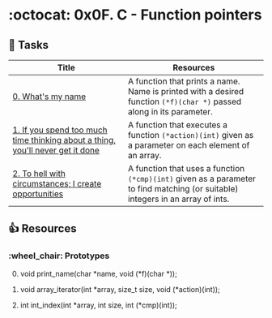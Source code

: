 # :octocat: 0x0F. C - Function pointers

## :metal: Tasks

Title | Resources
----- | ---------
[0. What's my name](./0-print_name.c) | A function that prints a name. Name is printed with a desired function `(*f)(char *)` passed along in its parameter.
[1. If you spend too much time thinking about a thing, you'll never get it done](./1-array_iterator.c) | A function that executes a function `(*action)(int)` given as a parameter on each element of an array.
[2. To hell with circumstances; I create opportunities](./2-int_index.c) | A function that uses a function `(*cmp)(int)` given as a parameter to find matching (or suitable) integers in an array of ints.

## :+1: Resources

### :wheel_chair: Prototypes

0. void print_name(char *name, void (*f)(char *));

1. void array_iterator(int *array, size_t size, void (*action)(int));
2. int int_index(int *array, int size, int (*cmp)(int));
